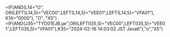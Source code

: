 =IF(AND(L14="O", OR(LEFT(L14,5)="VEC00",LEFT(L14,5)="VEE01",LEFT(L14,5)="VFA01"), K14="0000"), "O", "X5")
=IF(AND(J35="TYD01EJB.jar",OR(LEFT(I35,5)="VEC00",LEFT(I35,5)="VEE01",LEFT(I35,5)="VFA01"),K35="2024-02-16 14:03:02 JST Java6"),"o","X5")
